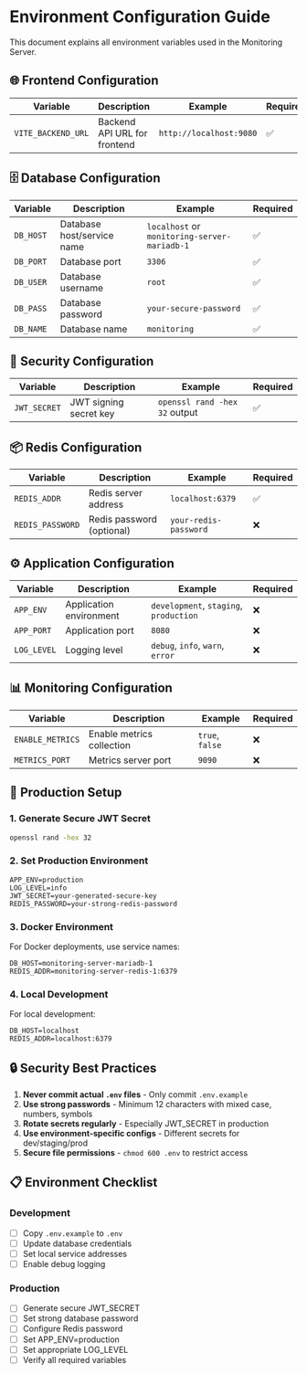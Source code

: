 # Environment Configuration Guide

This document explains all environment variables used in the Monitoring Server.

## 🌐 Frontend Configuration
| Variable | Description | Example | Required |
|----------|-------------|---------|----------|
| `VITE_BACKEND_URL` | Backend API URL for frontend | `http://localhost:9080` | ✅ |

## 🗄️ Database Configuration
| Variable | Description | Example | Required |
|----------|-------------|---------|----------|
| `DB_HOST` | Database host/service name | `localhost` or `monitoring-server-mariadb-1` | ✅ |
| `DB_PORT` | Database port | `3306` | ✅ |
| `DB_USER` | Database username | `root` | ✅ |
| `DB_PASS` | Database password | `your-secure-password` | ✅ |
| `DB_NAME` | Database name | `monitoring` | ✅ |

## 🔐 Security Configuration
| Variable | Description | Example | Required |
|----------|-------------|---------|----------|
| `JWT_SECRET` | JWT signing secret key | `openssl rand -hex 32` output | ✅ |

## 📦 Redis Configuration
| Variable | Description | Example | Required |
|----------|-------------|---------|----------|
| `REDIS_ADDR` | Redis server address | `localhost:6379` | ✅ |
| `REDIS_PASSWORD` | Redis password (optional) | `your-redis-password` | ❌ |

## ⚙️ Application Configuration
| Variable | Description | Example | Required |
|----------|-------------|---------|----------|
| `APP_ENV` | Application environment | `development`, `staging`, `production` | ❌ |
| `APP_PORT` | Application port | `8080` | ❌ |
| `LOG_LEVEL` | Logging level | `debug`, `info`, `warn`, `error` | ❌ |

## 📊 Monitoring Configuration
| Variable | Description | Example | Required |
|----------|-------------|---------|----------|
| `ENABLE_METRICS` | Enable metrics collection | `true`, `false` | ❌ |
| `METRICS_PORT` | Metrics server port | `9090` | ❌ |

## 🚀 Production Setup

### 1. Generate Secure JWT Secret
```bash
openssl rand -hex 32
```

### 2. Set Production Environment
```env
APP_ENV=production
LOG_LEVEL=info
JWT_SECRET=your-generated-secure-key
REDIS_PASSWORD=your-strong-redis-password
```

### 3. Docker Environment
For Docker deployments, use service names:
```env
DB_HOST=monitoring-server-mariadb-1
REDIS_ADDR=monitoring-server-redis-1:6379
```

### 4. Local Development
For local development:
```env
DB_HOST=localhost
REDIS_ADDR=localhost:6379
```

## 🔒 Security Best Practices

1. **Never commit actual `.env` files** - Only commit `.env.example`
2. **Use strong passwords** - Minimum 12 characters with mixed case, numbers, symbols
3. **Rotate secrets regularly** - Especially JWT_SECRET in production
4. **Use environment-specific configs** - Different secrets for dev/staging/prod
5. **Secure file permissions** - `chmod 600 .env` to restrict access

## 📋 Environment Checklist

### Development
- [ ] Copy `.env.example` to `.env`
- [ ] Update database credentials
- [ ] Set local service addresses
- [ ] Enable debug logging

### Production
- [ ] Generate secure JWT_SECRET
- [ ] Set strong database password
- [ ] Configure Redis password
- [ ] Set APP_ENV=production
- [ ] Set appropriate LOG_LEVEL
- [ ] Verify all required variables
